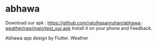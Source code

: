 # abhawa

Download our apk : https://github.com/ratulhasanruhan/abhawa-weather/raw/main/test_our.apk
 Install it on your phone and Feedback.

 Abhawa app design by Flutter. Weather
